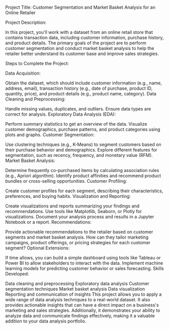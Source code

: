 Project Title: Customer Segmentation and Market Basket Analysis for an Online Retailer

Project Description:

In this project, you'll work with a dataset from an online retail store that contains transaction data, including customer information, purchase history, and product details. The primary goals of the project are to perform customer segmentation and conduct market basket analysis to help the retailer better understand its customer base and improve sales strategies.

Steps to Complete the Project:

Data Acquisition:

Obtain the dataset, which should include customer information (e.g., name, address, email), transaction history (e.g., date of purchase, product ID, quantity, price), and product details (e.g., product name, category).
Data Cleaning and Preprocessing:

Handle missing values, duplicates, and outliers.
Ensure data types are correct for analysis.
Exploratory Data Analysis (EDA):

Perform summary statistics to get an overview of the data.
Visualize customer demographics, purchase patterns, and product categories using plots and graphs.
Customer Segmentation:

Use clustering techniques (e.g., K-Means) to segment customers based on their purchase behavior and demographics.
Explore different features for segmentation, such as recency, frequency, and monetary value (RFM).
Market Basket Analysis:

Determine frequently co-purchased items by calculating association rules (e.g., Apriori algorithm).
Identify product affinities and recommend product bundles or cross-selling opportunities.
Customer Profiling:

Create customer profiles for each segment, describing their characteristics, preferences, and buying habits.
Visualization and Reporting:

Create visualizations and reports summarizing your findings and recommendations.
Use tools like Matplotlib, Seaborn, or Plotly for visualizations.
Document your analysis process and results in a Jupyter Notebook or a report.
Recommendations:

Provide actionable recommendations to the retailer based on customer segments and market basket analysis.
How can they tailor marketing campaigns, product offerings, or pricing strategies for each customer segment?
Optional Extensions:

If time allows, you can build a simple dashboard using tools like Tableau or Power BI to allow stakeholders to interact with the data.
Implement machine learning models for predicting customer behavior or sales forecasting.
Skills Developed:

Data cleaning and preprocessing
Exploratory data analysis
Customer segmentation techniques
Market basket analysis
Data visualization
Reporting and communication of insights
This project allows you to apply a wide range of data analysis techniques to a real-world dataset. It also provides actionable insights that can have a direct impact on a business's marketing and sales strategies. Additionally, it demonstrates your ability to analyze data and communicate findings effectively, making it a valuable addition to your data analysis portfolio.
